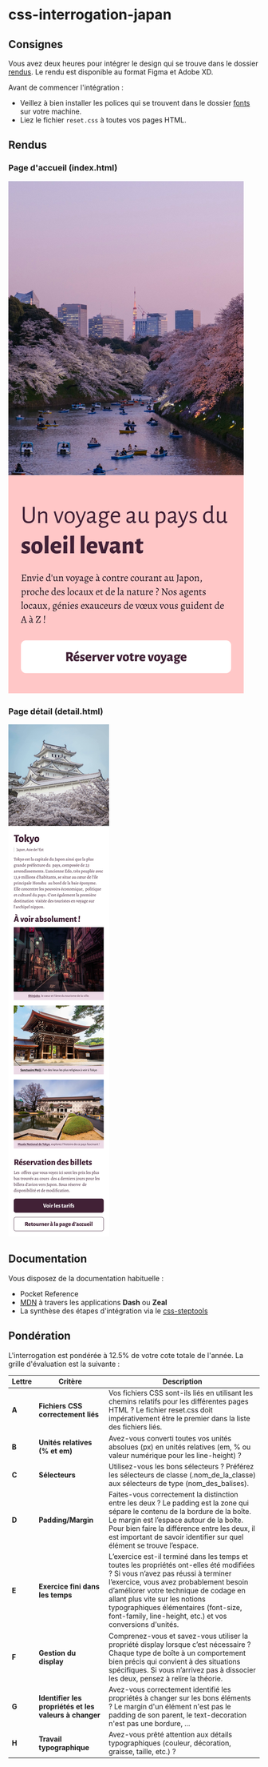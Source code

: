 # css-interrogation-japan
 
## Consignes
Vous avez deux heures pour intégrer le design qui se trouve dans le dossier [rendus](./rendus/). Le rendu est disponible au format Figma et Adobe XD.

Avant de commencer l'intégration :
- Veillez à bien installer les polices qui se trouvent dans le dossier [fonts](./fonts/) sur votre machine.
- Liez le fichier `reset.css` à toutes vos pages HTML.

## Rendus
### Page d'accueil (index.html)
![Rendu de la page d'accueil](rendus/svg/Accueil.svg)
### Page détail (detail.html)
![Rendu de la page détail](rendus/svg/Details.svg)

## Documentation
Vous disposez de la documentation habituelle :
- Pocket Reference
- [MDN](https://developer.mozilla.org/fr/docs/Web/CSS) à travers les applications **Dash** ou **Zeal**
- La synthèse des étapes d'intégration via le [css-steptools](./docs/steptools/)

## Pondération
L'interrogation est pondérée à 12.5% de votre cote totale de l'année.
La grille d'évaluation est la suivante : 

| Lettre | Critère                                        | Description                                                                                           |
|--------|------------------------------------------------|-------------------------------------------------------------------------------------------------------|
| **A** | **Fichiers CSS correctement liés**          | Vos fichiers CSS sont-ils liés en utilisant les chemins relatifs pour les différentes pages HTML ? Le fichier reset.css doit impérativement être le premier dans la liste des fichiers liés. |
| **B** | **Unités relatives (% et em)**              | Avez-vous converti toutes vos unités absolues (px) en unités relatives (em, % ou valeur numérique pour les line-height) ?                                     |
| **C** | **Sélecteurs**                               | Utilisez-vous les bons sélecteurs ? Préférez les sélecteurs de classe (.nom_de_la_classe) aux sélecteurs de type (nom_des_balises).                                                 |
| **D** | **Padding/Margin**                           | Faites-vous correctement la distinction entre les deux ? Le padding est la zone qui sépare le contenu de la bordure de la boîte. Le margin est l’espace autour de la boîte. Pour bien faire la différence entre les deux, il est important de savoir identifier sur quel élément se trouve l’espace. |
| **E** | **Exercice fini dans les temps**            | L’exercice est-il terminé dans les temps et toutes les propriétés ont-elles été modifiées ? Si vous n’avez pas réussi à terminer l’exercice, vous avez probablement besoin d’améliorer votre technique de codage en allant plus vite sur les notions typographiques élémentaires (font-size, font-family, line-height, etc.) et vos conversions d'unités. |
| **F** | **Gestion du display**                       | Comprenez-vous et savez-vous utiliser la propriété display lorsque c’est nécessaire ? Chaque type de boîte à un comportement bien précis qui convient à des situations spécifiques. Si vous n’arrivez pas à dissocier les deux, pensez à relire la théorie. |
| **G** | **Identifier les propriétés et les valeurs à changer** | Avez-vous correctement identifié les propriétés à changer sur les bons éléments ? Le margin d'un élément n'est pas le padding de son parent, le text-decoration n'est pas une bordure, ... |
| **H** | **Travail typographique**                   | Avez-vous prêté attention aux détails typographiques (couleur, décoration, graisse, taille, etc.) ?                                                               |
